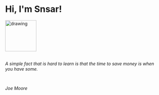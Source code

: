 <h1>Hi, I'm Snsar!</h1> <img src="https://acegif.com/wp-content/uploads/2021/4fh5wi/pepefrg-21.gif" alt="drawing"  height = "100"/> <br> <br> <p><i>A simple fact that is hard to learn is that the time to save money is when you have some.</i></p> <br> <p><i>Joe Moore</i></p>
